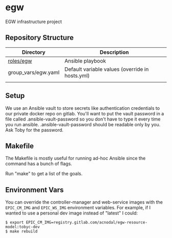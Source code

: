 # egw

EGW infrastructure project

## Repository Structure

| Directory              | Description                                     |
| ---------------------- | -----------------------------------------       |
| [roles/egw](roles/egw) | Ansible playbook                                |
| group_vars/egw.yaml    | Default variable values (override in hosts.yml) |
|                        |                                                 |

## Setup

We use an Ansible vault to store secrets like authentication
credentials to our private docker repo on gitlab. You'll want to put
the vault password in a file called .ansible-vault-password so you
don't have to type it every time you run
ansible. .ansible-vault-password should be readable only by you. Ask
Toby for the password.

## Makefile

The Makefile is mostly useful for running ad-hoc Ansible since the
command has a bunch of flags.

Run "make" to get a list of the goals.

## Environment Vars

You can override the controller-manager and web-service images with
the ```EPIC_CM_IMG``` and ```EPIC_WS_IMG``` environment
variables. For example, if I wanted to use a personal dev image
instead of "latest" I could:

```
$ export EPIC_CM_IMG=registry.gitlab.com/acnodal/egw-resource-model:tobyc-dev
$ make rebuild
```

